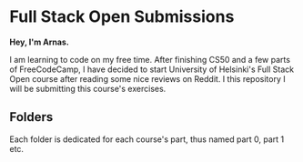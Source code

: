 # Full Stack Open Submissions

**Hey, I'm Arnas.**

I am learning to code on my free time. After finishing CS50 and a few parts of FreeCodeCamp, I have decided to start University of Helsinki's Full Stack Open course after reading some nice reviews on Reddit. I this repository I will be submitting this course's exercises.

## Folders

Each folder is dedicated for each course's part, thus named part 0, part 1 etc.
